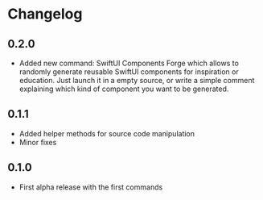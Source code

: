 # Changelog

## 0.2.0

- Added new command: SwiftUI Components Forge which allows to randomly generate reusable SwiftUI components for inspiration or education. Just launch it in a empty source, or write a simple comment explaining which kind of component you want to be generated.

## 0.1.1

- Added helper methods for source code manipulation
- Minor fixes

## 0.1.0

- First alpha release with the first commands 
